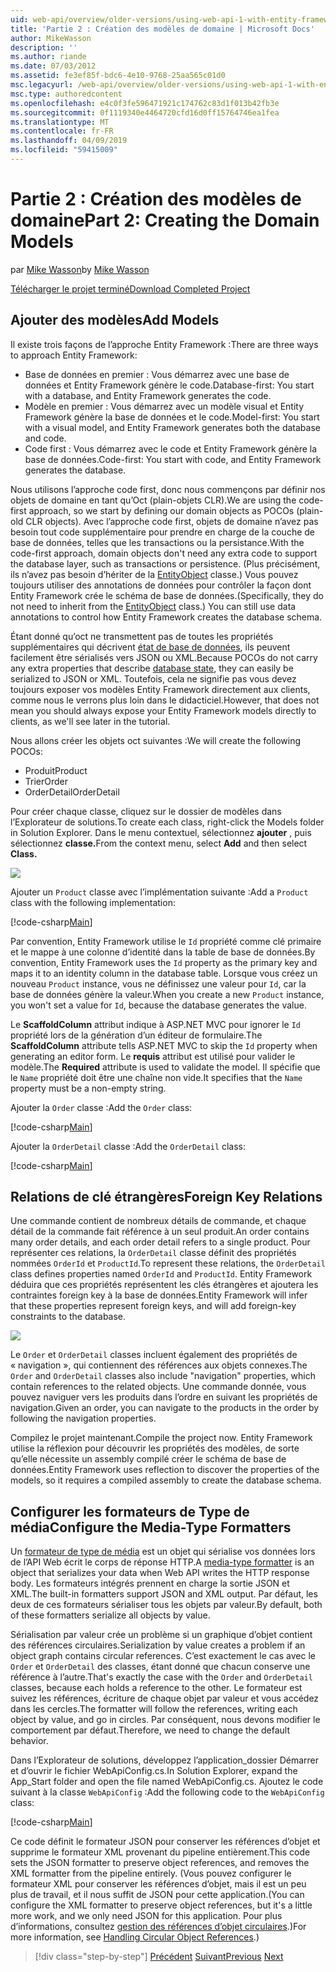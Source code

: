 ```yaml
---
uid: web-api/overview/older-versions/using-web-api-1-with-entity-framework-5/using-web-api-with-entity-framework-part-2
title: 'Partie 2 : Création des modèles de domaine | Microsoft Docs'
author: MikeWasson
description: ''
ms.author: riande
ms.date: 07/03/2012
ms.assetid: fe3ef85f-bdc6-4e10-9768-25aa565c01d0
msc.legacyurl: /web-api/overview/older-versions/using-web-api-1-with-entity-framework-5/using-web-api-with-entity-framework-part-2
msc.type: authoredcontent
ms.openlocfilehash: e4c0f3fe596471921c174762c83d1f013b42fb3e
ms.sourcegitcommit: 0f1119340e4464720cfd16d0ff15764746ea1fea
ms.translationtype: MT
ms.contentlocale: fr-FR
ms.lasthandoff: 04/09/2019
ms.locfileid: "59415009"
---
```

# <a name="part-2-creating-the-domain-models"></a><span data-ttu-id="ba326-102">Partie 2 : Création des modèles de domaine</span><span class="sxs-lookup"><span data-stu-id="ba326-102">Part 2: Creating the Domain Models</span></span>

<span data-ttu-id="ba326-103">par [Mike Wasson](https://github.com/MikeWasson)</span><span class="sxs-lookup"><span data-stu-id="ba326-103">by [Mike Wasson](https://github.com/MikeWasson)</span></span>

[<span data-ttu-id="ba326-104">Télécharger le projet terminé</span><span class="sxs-lookup"><span data-stu-id="ba326-104">Download Completed Project</span></span>](http://code.msdn.microsoft.com/ASP-NET-Web-API-with-afa30545)

## <a name="add-models"></a><span data-ttu-id="ba326-105">Ajouter des modèles</span><span class="sxs-lookup"><span data-stu-id="ba326-105">Add Models</span></span>

<span data-ttu-id="ba326-106">Il existe trois façons de l’approche Entity Framework :</span><span class="sxs-lookup"><span data-stu-id="ba326-106">There are three ways to approach Entity Framework:</span></span>

- <span data-ttu-id="ba326-107">Base de données en premier : Vous démarrez avec une base de données et Entity Framework génère le code.</span><span class="sxs-lookup"><span data-stu-id="ba326-107">Database-first: You start with a database, and Entity Framework generates the code.</span></span>
- <span data-ttu-id="ba326-108">Modèle en premier : Vous démarrez avec un modèle visual et Entity Framework génère la base de données et le code.</span><span class="sxs-lookup"><span data-stu-id="ba326-108">Model-first: You start with a visual model, and Entity Framework generates both the database and code.</span></span>
- <span data-ttu-id="ba326-109">Code first : Vous démarrez avec le code et Entity Framework génère la base de données.</span><span class="sxs-lookup"><span data-stu-id="ba326-109">Code-first: You start with code, and Entity Framework generates the database.</span></span>

<span data-ttu-id="ba326-110">Nous utilisons l’approche code first, donc nous commençons par définir nos objets de domaine en tant qu’Oct (plain-objets CLR).</span><span class="sxs-lookup"><span data-stu-id="ba326-110">We are using the code-first approach, so we start by defining our domain objects as POCOs (plain-old CLR objects).</span></span> <span data-ttu-id="ba326-111">Avec l’approche code first, objets de domaine n’avez pas besoin tout code supplémentaire pour prendre en charge de la couche de base de données, telles que les transactions ou la persistance.</span><span class="sxs-lookup"><span data-stu-id="ba326-111">With the code-first approach, domain objects don't need any extra code to support the database layer, such as transactions or persistence.</span></span> <span data-ttu-id="ba326-112">(Plus précisément, ils n’avez pas besoin d’hériter de la [EntityObject](https://msdn.microsoft.com/library/system.data.objects.dataclasses.entityobject.aspx) classe.) Vous pouvez toujours utiliser des annotations de données pour contrôler la façon dont Entity Framework crée le schéma de base de données.</span><span class="sxs-lookup"><span data-stu-id="ba326-112">(Specifically, they do not need to inherit from the [EntityObject](https://msdn.microsoft.com/library/system.data.objects.dataclasses.entityobject.aspx) class.) You can still use data annotations to control how Entity Framework creates the database schema.</span></span>

<span data-ttu-id="ba326-113">Étant donné qu’oct ne transmettent pas de toutes les propriétés supplémentaires qui décrivent [état de base de données](https://msdn.microsoft.com/library/system.data.entitystate.aspx), ils peuvent facilement être sérialisés vers JSON ou XML.</span><span class="sxs-lookup"><span data-stu-id="ba326-113">Because POCOs do not carry any extra properties that describe [database state](https://msdn.microsoft.com/library/system.data.entitystate.aspx), they can easily be serialized to JSON or XML.</span></span> <span data-ttu-id="ba326-114">Toutefois, cela ne signifie pas vous devez toujours exposer vos modèles Entity Framework directement aux clients, comme nous le verrons plus loin dans le didacticiel.</span><span class="sxs-lookup"><span data-stu-id="ba326-114">However, that does not mean you should always expose your Entity Framework models directly to clients, as we'll see later in the tutorial.</span></span>

<span data-ttu-id="ba326-115">Nous allons créer les objets oct suivantes :</span><span class="sxs-lookup"><span data-stu-id="ba326-115">We will create the following POCOs:</span></span>

- <span data-ttu-id="ba326-116">Produit</span><span class="sxs-lookup"><span data-stu-id="ba326-116">Product</span></span>
- <span data-ttu-id="ba326-117">Trier</span><span class="sxs-lookup"><span data-stu-id="ba326-117">Order</span></span>
- <span data-ttu-id="ba326-118">OrderDetail</span><span class="sxs-lookup"><span data-stu-id="ba326-118">OrderDetail</span></span>

<span data-ttu-id="ba326-119">Pour créer chaque classe, cliquez sur le dossier de modèles dans l’Explorateur de solutions.</span><span class="sxs-lookup"><span data-stu-id="ba326-119">To create each class, right-click the Models folder in Solution Explorer.</span></span> <span data-ttu-id="ba326-120">Dans le menu contextuel, sélectionnez **ajouter** , puis sélectionnez **classe.**</span><span class="sxs-lookup"><span data-stu-id="ba326-120">From the context menu, select **Add** and then select **Class.**</span></span>

![](using-web-api-with-entity-framework-part-2/_static/image1.png)

<span data-ttu-id="ba326-121">Ajouter un `Product` classe avec l’implémentation suivante :</span><span class="sxs-lookup"><span data-stu-id="ba326-121">Add a `Product` class with the following implementation:</span></span>

[!code-csharp[Main](using-web-api-with-entity-framework-part-2/samples/sample1.cs)]

<span data-ttu-id="ba326-122">Par convention, Entity Framework utilise le `Id` propriété comme clé primaire et le mappe à une colonne d’identité dans la table de base de données.</span><span class="sxs-lookup"><span data-stu-id="ba326-122">By convention, Entity Framework uses the `Id` property as the primary key and maps it to an identity column in the database table.</span></span> <span data-ttu-id="ba326-123">Lorsque vous créez un nouveau `Product` instance, vous ne définissez une valeur pour `Id`, car la base de données génère la valeur.</span><span class="sxs-lookup"><span data-stu-id="ba326-123">When you create a new `Product` instance, you won't set a value for `Id`, because the database generates the value.</span></span>

<span data-ttu-id="ba326-124">Le **ScaffoldColumn** attribut indique à ASP.NET MVC pour ignorer le `Id` propriété lors de la génération d’un éditeur de formulaire.</span><span class="sxs-lookup"><span data-stu-id="ba326-124">The **ScaffoldColumn** attribute tells ASP.NET MVC to skip the `Id` property when generating an editor form.</span></span> <span data-ttu-id="ba326-125">Le **requis** attribut est utilisé pour valider le modèle.</span><span class="sxs-lookup"><span data-stu-id="ba326-125">The **Required** attribute is used to validate the model.</span></span> <span data-ttu-id="ba326-126">Il spécifie que le `Name` propriété doit être une chaîne non vide.</span><span class="sxs-lookup"><span data-stu-id="ba326-126">It specifies that the `Name` property must be a non-empty string.</span></span>

<span data-ttu-id="ba326-127">Ajouter la `Order` classe :</span><span class="sxs-lookup"><span data-stu-id="ba326-127">Add the `Order` class:</span></span>

[!code-csharp[Main](using-web-api-with-entity-framework-part-2/samples/sample2.cs)]

<span data-ttu-id="ba326-128">Ajouter la `OrderDetail` classe :</span><span class="sxs-lookup"><span data-stu-id="ba326-128">Add the `OrderDetail` class:</span></span>

[!code-csharp[Main](using-web-api-with-entity-framework-part-2/samples/sample3.cs)]

## <a name="foreign-key-relations"></a><span data-ttu-id="ba326-129">Relations de clé étrangères</span><span class="sxs-lookup"><span data-stu-id="ba326-129">Foreign Key Relations</span></span>

<span data-ttu-id="ba326-130">Une commande contient de nombreux détails de commande, et chaque détail de la commande fait référence à un seul produit.</span><span class="sxs-lookup"><span data-stu-id="ba326-130">An order contains many order details, and each order detail refers to a single product.</span></span> <span data-ttu-id="ba326-131">Pour représenter ces relations, la `OrderDetail` classe définit des propriétés nommées `OrderId` et `ProductId`.</span><span class="sxs-lookup"><span data-stu-id="ba326-131">To represent these relations, the `OrderDetail` class defines properties named `OrderId` and `ProductId`.</span></span> <span data-ttu-id="ba326-132">Entity Framework déduira que ces propriétés représentent les clés étrangères et ajoutera les contraintes foreign key à la base de données.</span><span class="sxs-lookup"><span data-stu-id="ba326-132">Entity Framework will infer that these properties represent foreign keys, and will add foreign-key constraints to the database.</span></span>

![](using-web-api-with-entity-framework-part-2/_static/image2.png)

<span data-ttu-id="ba326-133">Le `Order` et `OrderDetail` classes incluent également des propriétés de « navigation », qui contiennent des références aux objets connexes.</span><span class="sxs-lookup"><span data-stu-id="ba326-133">The `Order` and `OrderDetail` classes also include "navigation" properties, which contain references to the related objects.</span></span> <span data-ttu-id="ba326-134">Une commande donnée, vous pouvez naviguer vers les produits dans l’ordre en suivant les propriétés de navigation.</span><span class="sxs-lookup"><span data-stu-id="ba326-134">Given an order, you can navigate to the products in the order by following the navigation properties.</span></span>

<span data-ttu-id="ba326-135">Compilez le projet maintenant.</span><span class="sxs-lookup"><span data-stu-id="ba326-135">Compile the project now.</span></span> <span data-ttu-id="ba326-136">Entity Framework utilise la réflexion pour découvrir les propriétés des modèles, de sorte qu’elle nécessite un assembly compilé créer le schéma de base de données.</span><span class="sxs-lookup"><span data-stu-id="ba326-136">Entity Framework uses reflection to discover the properties of the models, so it requires a compiled assembly to create the database schema.</span></span>

## <a name="configure-the-media-type-formatters"></a><span data-ttu-id="ba326-137">Configurer les formateurs de Type de média</span><span class="sxs-lookup"><span data-stu-id="ba326-137">Configure the Media-Type Formatters</span></span>

<span data-ttu-id="ba326-138">Un [formateur de type de média](../../formats-and-model-binding/media-formatters.md) est un objet qui sérialise vos données lors de l’API Web écrit le corps de réponse HTTP.</span><span class="sxs-lookup"><span data-stu-id="ba326-138">A [media-type formatter](../../formats-and-model-binding/media-formatters.md) is an object that serializes your data when Web API writes the HTTP response body.</span></span> <span data-ttu-id="ba326-139">Les formateurs intégrés prennent en charge la sortie JSON et XML.</span><span class="sxs-lookup"><span data-stu-id="ba326-139">The built-in formatters support JSON and XML output.</span></span> <span data-ttu-id="ba326-140">Par défaut, les deux de ces formateurs sérialiser tous les objets par valeur.</span><span class="sxs-lookup"><span data-stu-id="ba326-140">By default, both of these formatters serialize all objects by value.</span></span>

<span data-ttu-id="ba326-141">Sérialisation par valeur crée un problème si un graphique d’objet contient des références circulaires.</span><span class="sxs-lookup"><span data-stu-id="ba326-141">Serialization by value creates a problem if an object graph contains circular references.</span></span> <span data-ttu-id="ba326-142">C’est exactement le cas avec le `Order` et `OrderDetail` des classes, étant donné que chacun conserve une référence à l’autre.</span><span class="sxs-lookup"><span data-stu-id="ba326-142">That's exactly the case with the `Order` and `OrderDetail` classes, because each holds a reference to the other.</span></span> <span data-ttu-id="ba326-143">Le formateur est suivez les références, écriture de chaque objet par valeur et vous accédez dans les cercles.</span><span class="sxs-lookup"><span data-stu-id="ba326-143">The formatter will follow the references, writing each object by value, and go in circles.</span></span> <span data-ttu-id="ba326-144">Par conséquent, nous devons modifier le comportement par défaut.</span><span class="sxs-lookup"><span data-stu-id="ba326-144">Therefore, we need to change the default behavior.</span></span>

<span data-ttu-id="ba326-145">Dans l’Explorateur de solutions, développez l’application\_dossier Démarrer et d’ouvrir le fichier WebApiConfig.cs.</span><span class="sxs-lookup"><span data-stu-id="ba326-145">In Solution Explorer, expand the App\_Start folder and open the file named WebApiConfig.cs.</span></span> <span data-ttu-id="ba326-146">Ajoutez le code suivant à la classe `WebApiConfig` :</span><span class="sxs-lookup"><span data-stu-id="ba326-146">Add the following code to the `WebApiConfig` class:</span></span>

[!code-csharp[Main](using-web-api-with-entity-framework-part-2/samples/sample4.cs?highlight=11)]

<span data-ttu-id="ba326-147">Ce code définit le formateur JSON pour conserver les références d’objet et supprime le formateur XML provenant du pipeline entièrement.</span><span class="sxs-lookup"><span data-stu-id="ba326-147">This code sets the JSON formatter to preserve object references, and removes the XML formatter from the pipeline entirely.</span></span> <span data-ttu-id="ba326-148">(Vous pouvez configurer le formateur XML pour conserver les références d’objet, mais il est un peu plus de travail, et il nous suffit de JSON pour cette application.</span><span class="sxs-lookup"><span data-stu-id="ba326-148">(You can configure the XML formatter to preserve object references, but it's a little more work, and we only need JSON for this application.</span></span> <span data-ttu-id="ba326-149">Pour plus d’informations, consultez [gestion des références d’objet circulaires](../../formats-and-model-binding/json-and-xml-serialization.md#handling_circular_object_references).)</span><span class="sxs-lookup"><span data-stu-id="ba326-149">For more information, see [Handling Circular Object References](../../formats-and-model-binding/json-and-xml-serialization.md#handling_circular_object_references).)</span></span>

> [!div class="step-by-step"]
> <span data-ttu-id="ba326-150">[Précédent](using-web-api-with-entity-framework-part-1.md)
> [Suivant](using-web-api-with-entity-framework-part-3.md)</span><span class="sxs-lookup"><span data-stu-id="ba326-150">[Previous](using-web-api-with-entity-framework-part-1.md)
[Next](using-web-api-with-entity-framework-part-3.md)</span></span>
